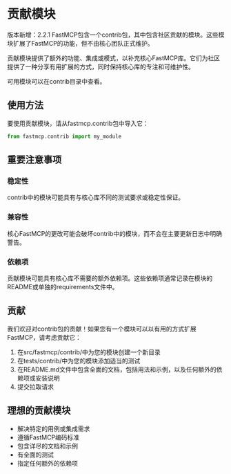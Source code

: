 # 贡献模块

版本新增：2.2.1
FastMCP包含一个contrib包，其中包含社区贡献的模块。这些模块扩展了FastMCP的功能，但不由核心团队正式维护。

贡献模块提供了额外的功能、集成或模式，以补充核心FastMCP库。它们为社区提供了一种分享有用扩展的方式，同时保持核心库的专注和可维护性。

可用模块可以在contrib目录中查看。

## 使用方法
要使用贡献模块，请从fastmcp.contrib包中导入它：
```python
from fastmcp.contrib import my_module
```

## 重要注意事项

### 稳定性
contrib中的模块可能具有与核心库不同的测试要求或稳定性保证。

### 兼容性
核心FastMCP的更改可能会破坏contrib中的模块，而不会在主要更新日志中明确警告。

### 依赖项
贡献模块可能具有核心库不需要的额外依赖项。这些依赖项通常记录在模块的README或单独的requirements文件中。

## 贡献
我们欢迎对contrib包的贡献！如果您有一个模块可以以有用的方式扩展FastMCP，请考虑贡献它：

1. 在src/fastmcp/contrib/中为您的模块创建一个新目录
2. 在tests/contrib/中为您的模块添加适当的测试
3. 在README.md文件中包含全面的文档，包括用法和示例，以及任何额外的依赖项或安装说明
4. 提交拉取请求

## 理想的贡献模块

- 解决特定的用例或集成需求
- 遵循FastMCP编码标准
- 包含详尽的文档和示例
- 有全面的测试
- 指定任何额外的依赖项